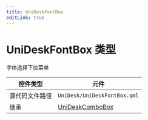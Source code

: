 ```yaml
---
title: UniDeskFontBox
editLink: true
---
```

# UniDeskFontBox 类型
字体选择下拉菜单

| 控件类型    | 元件                                   |
| ------- | ------------------------------------ |
| 源代码文件路径 | `UniDesk/UniDeskFontBox.qml`         |
| 继承      | [UniDeskComboBox](./UniDeskComboBox) |
